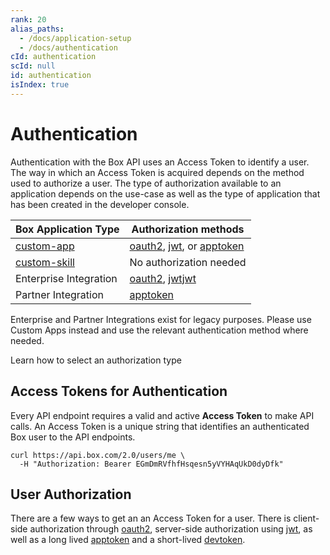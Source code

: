 ```yaml
---
rank: 20
alias_paths:
  - /docs/application-setup
  - /docs/authentication
cId: authentication
scId: null
id: authentication
isIndex: true
---
```

# Authentication

Authentication with the Box API uses an Access Token to identify a user. The
way in which an Access Token is acquired depends on the method used to authorize
a user. The type of authorization available to an application depends on the
use-case as well as the type of application that has been created in the developer
console.

<!-- markdownlint-disable line-length -->

| Box Application Type         | Authorization methods                                 |
| ---------------------------- | ----------------------------------------------------- |
| [custom-app][custom-app]     | [oauth2][oauth2], [jwt][jwt], or [apptoken][apptoken] |
| [custom-skill][custom-skill] | No authorization needed                               |
| Enterprise Integration       | [oauth2][oauth2], [jwtjwt][jwt]                       |
| Partner Integration          | [apptoken][apptoken]                                  |

<!-- markdownlint-enable line-length -->

<Message>

Enterprise and Partner Integrations exist for legacy purposes. Please use
Custom Apps instead and use the relevant authentication method where needed.

</Message>

<CTA to="guide://authentication/select">
Learn how to select an authorization type

</CTA>

## Access Tokens for Authentication

Every API endpoint requires a valid and active **Access Token** to make API
calls. An Access Token is a unique string that identifies an authenticated Box
user to the API endpoints.

```curl
curl https://api.box.com/2.0/users/me \
  -H "Authorization: Bearer EGmDmRVfhfHsqesn5yVYHAqUkD0dyDfk"
```

## User Authorization

There are a few ways to get an an Access Token for a user. There is
client-side authorization through [oauth2][oauth2], server-side authorization
using [jwt][jwt], as well as a long lived [apptoken][apptoken] and a
short-lived [devtoken][devtoken].

[oauth2]: guide://authentication/oauth2

[jwt]: guide://authentication/jwt

[apptoken]: guide://authentication/app-token

[devtoken]: guide://authentication/access-tokens/developer-tokens

[custom-app]: guide://applications/custom-apps

[custom-skill]: guide://applications/custom-skills
